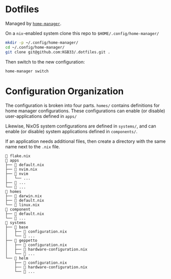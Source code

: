 # Dotfiles

Managed by [`home-manager`](https://github.com/nix-community/home-manager).

On a `nix`-enabled system clone this repo to `$HOME/.config/home-manager/`

```bash
mkdir -p ~/.config/home-manager/
cd ~/.config/home-manager/
git clone git@github.com:KGB33/.dotfiles.git .
```

Then switch to the new configuration:
```
home-manager switch
```

# Configuration Organization

The configuration is broken into four parts. `homes/` contains definitions for
home manager configurations. These configurations can enable (or disable)
user-applications defined in `apps/`

Likewise, NixOS system configurations are defined in `systems/`, and can enable
(or disable) system applications defined in `components/`.

If an application needs additional files, then create a directory with the same
name next to the `.nix` file.


```
 flake.nix
 apps
├──  default.nix
├──  nvim.nix
├──  nvim
│   └── ...
├──  ...
└──  ...
 homes
├──  darwin.nix
├──  default.nix
└──  linux.nix
 component
├──  default.nix
└──  ...
 systems
├──  base
│   ├──  configuration.nix
│   └──  ...
├──  geppetto
│   ├──  configuration.nix
│   ├──  hardware-configuration.nix
│   └──  ...
└──  helm
    ├──  configuration.nix
    ├──  hardware-configuration.nix
    └──  ...
```
